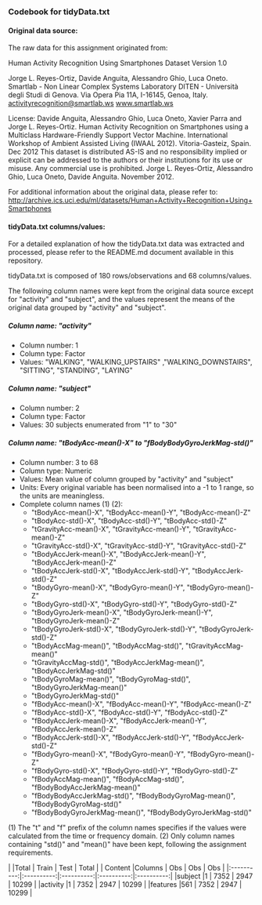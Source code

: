 ### Codebook for tidyData.txt


#### Original data source:

The raw data for this assignment originated from:

Human Activity Recognition Using Smartphones Dataset
Version 1.0

Jorge L. Reyes-Ortiz, Davide Anguita, Alessandro Ghio, Luca Oneto.
Smartlab - Non Linear Complex Systems Laboratory
DITEN - Università degli Studi di Genova.
Via Opera Pia 11A, I-16145, Genoa, Italy.
activityrecognition@smartlab.ws
www.smartlab.ws

License:
Davide Anguita, Alessandro Ghio, Luca Oneto, Xavier Parra and Jorge L. Reyes-Ortiz.
Human Activity Recognition on Smartphones using a Multiclass Hardware-Friendly Support Vector Machine.
International Workshop of Ambient Assisted Living (IWAAL 2012). Vitoria-Gasteiz, Spain. Dec 2012
This dataset is distributed AS-IS and no responsibility implied or explicit can be addressed to the
authors or their institutions for its use or misuse. Any commercial use is prohibited.
Jorge L. Reyes-Ortiz, Alessandro Ghio, Luca Oneto, Davide Anguita. November 2012.

For additional information about the original data, please refer to:
http://archive.ics.uci.edu/ml/datasets/Human+Activity+Recognition+Using+Smartphones


#### tidyData.txt columns/values:

For a detailed explanation of how the tidyData.txt data was extracted and processed, please refer to the README.md document available in this repository.

tidyData.txt is composed of 180 rows/observations and 68 columns/values.

The following column names were kept from the original data source except for "activity" and "subject", and the values represent the means of the original data grouped by "activity" and "subject".

##### Column name: "activity"
- Column number: 1
- Column type: Factor
- Values: "WALKING", "WALKING_UPSTAIRS" ,"WALKING_DOWNSTAIRS", "SITTING", "STANDING", "LAYING"

##### Column name: "subject"
- Column number: 2
- Column type: Factor
- Values: 30 subjects enumerated from "1" to "30"

##### Column name: "tBodyAcc-mean()-X" to "fBodyBodyGyroJerkMag-std()"
- Column number: 3 to 68
- Column type: Numeric
- Values: Mean value of column grouped by "activity" and "subject"
- Units: Every original variable has been normalised into a -1 to 1 range, so the units are meaningless.
- Complete column names (1) (2):
  - "tBodyAcc-mean()-X", "tBodyAcc-mean()-Y", "tBodyAcc-mean()-Z"
  - "tBodyAcc-std()-X", "tBodyAcc-std()-Y", "tBodyAcc-std()-Z"
  - "tGravityAcc-mean()-X", "tGravityAcc-mean()-Y", "tGravityAcc-mean()-Z"
  - "tGravityAcc-std()-X", "tGravityAcc-std()-Y", "tGravityAcc-std()-Z"
  - "tBodyAccJerk-mean()-X", "tBodyAccJerk-mean()-Y", "tBodyAccJerk-mean()-Z" 
  - "tBodyAccJerk-std()-X", "tBodyAccJerk-std()-Y", "tBodyAccJerk-std()-Z" 
  - "tBodyGyro-mean()-X", "tBodyGyro-mean()-Y", "tBodyGyro-mean()-Z" 
  - "tBodyGyro-std()-X", "tBodyGyro-std()-Y", "tBodyGyro-std()-Z" 
  - "tBodyGyroJerk-mean()-X", "tBodyGyroJerk-mean()-Y", "tBodyGyroJerk-mean()-Z" 
  - "tBodyGyroJerk-std()-X", "tBodyGyroJerk-std()-Y", "tBodyGyroJerk-std()-Z" 
  - "tBodyAccMag-mean()", "tBodyAccMag-std()", "tGravityAccMag-mean()" 
  - "tGravityAccMag-std()", "tBodyAccJerkMag-mean()", "tBodyAccJerkMag-std()" 
  - "tBodyGyroMag-mean()", "tBodyGyroMag-std()", "tBodyGyroJerkMag-mean()" 
  - "tBodyGyroJerkMag-std()"
  - "fBodyAcc-mean()-X", "fBodyAcc-mean()-Y", "fBodyAcc-mean()-Z" 
  - "fBodyAcc-std()-X", "fBodyAcc-std()-Y", "fBodyAcc-std()-Z" 
  - "fBodyAccJerk-mean()-X", "fBodyAccJerk-mean()-Y", "fBodyAccJerk-mean()-Z" 
  - "fBodyAccJerk-std()-X", "fBodyAccJerk-std()-Y", "fBodyAccJerk-std()-Z" 
  - "fBodyGyro-mean()-X", "fBodyGyro-mean()-Y", "fBodyGyro-mean()-Z" 
  - "fBodyGyro-std()-X", "fBodyGyro-std()-Y", "fBodyGyro-std()-Z" 
  - "fBodyAccMag-mean()", "fBodyAccMag-std()", "fBodyBodyAccJerkMag-mean()" 
  - "fBodyBodyAccJerkMag-std()", "fBodyBodyGyroMag-mean()", "fBodyBodyGyroMag-std()" 
  - "fBodyBodyGyroJerkMag-mean()", "fBodyBodyGyroJerkMag-std()"

(1) The "t" and "f" prefix of the column names specifies if the values were calculated
from the time or frequency domain.
(2) Only column names containing "std()" and "mean()" have been kept, following the assignment requirements.

|            |Total       | Train      | Test       | Total      |
| Content    |Columns     | Obs        | Obs        | Obs        |
|:----------:|:----------:|:----------:|:----------:|:----------:|
|subject     |1           | 7352       | 2947       | 10299      |
|activity    |1           | 7352       | 2947       | 10299      |
|features    |561         | 7352       | 2947       | 10299      |
